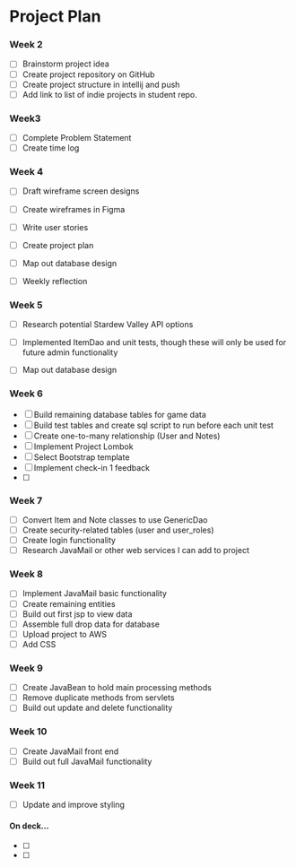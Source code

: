 # Project Plan

### Week 2
- [ ] Brainstorm project idea
- [ ] Create project repository on GitHub
- [ ] Create project structure in intellij and push
- [ ] Add link to list of indie projects in student repo.
  
### Week3
- [ ] Complete Problem Statement
- [ ] Create time log

### Week 4
- [ ] Draft wireframe screen designs
- [ ] Create wireframes in Figma
- [ ] Write user stories
- [ ] Create project plan
- [ ] Map out database design
- [ ] Weekly reflection
  

### Week 5
- [ ] Research potential Stardew Valley API options
- [ ] Implemented ItemDao and unit tests, though these will only be used for future admin functionality 
- [ ] Map out database design 


### Week 6
- [ ] Build remaining database tables for game data
- [ ] Build test tables and create sql script to run before each unit test 
- [ ] Create one-to-many relationship (User and Notes)
- [ ] Implement Project Lombok
- [ ] Select Bootstrap template
- [ ] Implement check-in 1 feedback
- [ ]

### Week 7
- [ ] Convert Item and Note classes to use GenericDao
- [ ] Create security-related tables (user and user_roles)
- [ ] Create login functionality 
- [ ] Research JavaMail or other web services I can add to project

### Week 8
- [ ] Implement JavaMail basic functionality
- [ ] Create remaining entities
- [ ] Build out first jsp to view data 
- [ ] Assemble full drop data for database
- [ ] Upload project to AWS
- [ ] Add CSS

### Week 9
- [ ] Create JavaBean to hold main processing methods
- [ ] Remove duplicate methods from servlets
- [ ] Build out update and delete functionality 

### Week 10
- [ ] Create JavaMail front end 
- [ ] Build out full JavaMail functionality 

### Week 11
- [ ] Update and improve styling 

#### On deck...
- [ ]
- [ ]
